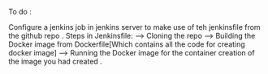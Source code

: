 To do :

Configure a jenkins job in jenkins server to make use of teh jenkinsfile from the github repo .
Steps in Jenkinsfile:
--> Cloning the repo
--> Building the Docker image from Dockerfile[Which contains all the code for creating docker image]
--> Running the Docker image for the container creation of the image you had created .
